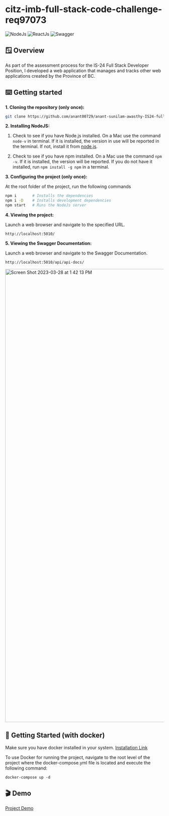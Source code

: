 # citz-imb-full-stack-code-challenge-req97073

![NodeJs](https://img.shields.io/badge/Node.js-43853D?style=for-the-badge&logo=node.js&logoColor=white)
![ReactJs](https://img.shields.io/badge/React-20232A?style=for-the-badge&logo=react&logoColor=61DAFB)
![Swagger](https://img.shields.io/badge/-Swagger-%23Clojure?style=for-the-badge&logo=swagger&logoColor=white)

## 🪟 Overview

As part of the assessment process for the IS-24 Full Stack Developer Position, I developed a web application that manages and tracks other web applications created by the Province of BC. 

## ⌨️ Getting started

**1. Cloning the repository (only once):**

```sh
git clone https://github.com/anant00729/anant-sunilam-awasthy-IS24-full-stack-competition-req97073.git
```

**2. Installing NodeJS:**

1. Check to see if you have Node.js installed. On a Mac use the command `node-v` in terminal. If it is installed, the version in use will be reported in the terminal. If not, install it from [node.js](https://nodejs.org/en/download/package-manager/).

2. Check to see if you have npm installed. On a Mac use the command `npm -v`. If it is installed, the version will be reported. If you do not have it installed, run `npm install -g npm` in a terminal. 

**3. Configuring the project (only once):**

At the root folder of the project, run the following commands

```sh
npm i       # Installs the dependencies
npm i -D    # Installs development dependencies
npm start   # Runs the NodeJs server 
```

**4. Viewing the project:**

Launch a web browser and navigate to the specified URL.

```
http://localhost:5010/
```

**5. Viewing the Swagger Documentation:**

Launch a web browser and navigate to the Swagger Documentation.

```
http://localhost:5010/api/api-docs/
```

<img width="1436" alt="Screen Shot 2023-03-28 at 1 42 13 PM" src="https://user-images.githubusercontent.com/20675885/228364496-a992f39d-12b0-4a85-8ab8-07c60a84c7c3.png">


## 🐳 Getting Started (with docker)

Make sure you have docker installed in your system. [Installation Link](https://docs.docker.com/get-docker/)

To use Docker for running the project, navigate to the root level of the project where the docker-compose.yml file is located and execute the following command:

```
docker-compose up -d
```

## 🎬 Demo
[Project Demo](https://user-images.githubusercontent.com/20675885/228366586-2408e9e7-658c-44dc-a144-490799cf90fa.webm)
